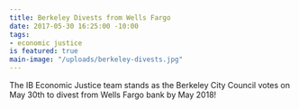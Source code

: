 ```yaml
---
title: Berkeley Divests from Wells Fargo
date: 2017-05-30 16:25:00 -10:00
tags:
- economic justice
is featured: true
main-image: "/uploads/berkeley-divests.jpg"
---
```


The IB Economic Justice team stands as the Berkeley City Council votes on May 30th to divest from Wells Fargo bank by May 2018!